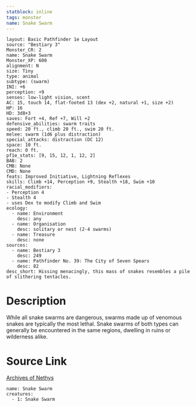 ```yaml
---
statblock: inline
tags: monster
name: Snake Swarm
---
```

```statblock
layout: Basic Pathfinder 1e Layout
source: "Bestiary 3"
Monster_CR: 2
name: Snake Swarm
Monster_XP: 600
alignment: N
size: Tiny
type: animal
subtype: (swarm)
INI: +6
perception: +9
senses: low-light vision, scent
AC: 15, touch 14, flat-footed 13 (dex +2, natural +1, size +2)
HP: 16
HD: 3d8+3
saves: Fort +4, Ref +7, Will +2
defensive_abilities: swarm traits
speed: 20 ft., climb 20 ft., swim 20 ft.
melee: swarm (1d6 plus distraction)
special_attacks: distraction (DC 12)
space: 10 ft.
reach: 0 ft.
pf1e_stats: [9, 15, 12, 1, 12, 2]
BAB: 2
CMB: None
CMD: None
feats: Improved Initiative, Lightning Reflexes
skills: Climb +14, Perception +9, Stealth +18, Swim +10
racial_modifiers:
- Perception 4
- Stealth 4
- uses Dex to modify Climb and Swim
ecology:
  - name: Environment
    desc: any
  - name: Organisation
    desc: solitary or nest (2-4 swarms)
  - name: Treasure
    desc: none
sources:
  - name: Bestiary 3
    desc: 249
  - name: Pathfinder No. 39: The City of Seven Spears
    desc: 82
desc_short: Hissing menacingly, this mass of snakes resembles a pile of slithering tentacles.
```
# Description
While all snake swarms are dangerous, swarms made up of venomous snakes are typically the most lethal. Snake swarms of both types can generally be encountered in the same regions, dwelling in ruins or wilderness alike.
# Source Link
[Archives of Nethys](https://aonprd.com/MonsterDisplay.aspx?ItemName=Snake%20Swarm)
```encounter-table
name: Snake Swarm
creatures:
  - 1: Snake Swarm
```
